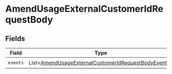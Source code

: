 # AmendUsageExternalCustomerIdRequestBody


## Fields

| Field                                                                                                                           | Type                                                                                                                            | Required                                                                                                                        | Description                                                                                                                     |
| ------------------------------------------------------------------------------------------------------------------------------- | ------------------------------------------------------------------------------------------------------------------------------- | ------------------------------------------------------------------------------------------------------------------------------- | ------------------------------------------------------------------------------------------------------------------------------- |
| `events`                                                                                                                        | List<[AmendUsageExternalCustomerIdRequestBodyEvents](../../models/operations/AmendUsageExternalCustomerIdRequestBodyEvents.md)> | :heavy_check_mark:                                                                                                              | N/A                                                                                                                             |